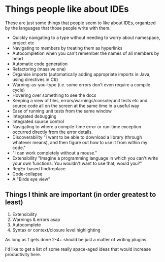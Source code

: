 Things people like about IDEs
=============================
These are just some things that people seem to like about IDEs, organized by the languages that those people write with them.

* Quickly navigating to a type without needing to worry about namespace, project etc
* Navigating to members by treating them as hyperlinks
* Autocompletion when you can't remember the names of all members by heart
* Automatic code generation
* Refactoring (massive one)
* Organise imports (automatically adding appropriate imports in Java, using directives in C#)
* Warning-as-you-type (i.e. some errors don't even require a compile cycle)
* Hovering over something to see the docs
* Keeping a view of files, errors/warnings/console/unit tests etc and source code all on the screen at the same time in a useful way
* Ease of running unit tests from the same window
* Integrated debugging
* Integrated source control
* Navigating to where a compile-time error or run-time exception occurred directly from the error details.
* Discoverability "I want to be able to download a library (through whatever means), and then figure out how to use it from within my code."
* "I can work completely without a mouse."
* Extensibility "Imagine a programming language in which you can't write your own functions. You wouldn't want to use that, would you?"
* RegEx-based find/replace
* Code-collapse
* A "Birds eye view"

Things I think are important (in order greatest to least)
---------------------------------------------------------
1) Extensibility
2) Warnings & errors asap
3) Autocomplete
4) Syntax or context/closure level highlighting

As long as 1 gets done 2-4+ should be just a matter of writing plugins. 

I'd like to get a list of some really space-aged ideas that would increase productivity here.
